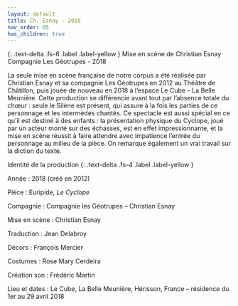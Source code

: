 ```yaml
---
layout: default
title: Ch. Esnay - 2018
nav_order: 05
has_children: true
---
```



{: .text-delta .fs-6 .label .label-yellow }
Mise en scène de Christian Esnay\
Compagnie Les Géotrupes - 2018


La seule mise en scène française de notre corpus a été réalisée par Christian Esnay et sa compagnie Les Géotrupes en 2012 au Théâtre de Châtillon, puis jouée de nouveau en 2018 à l’espace Le Cube – La Belle Meunière.
Cette production se différencie avant tout par l’absence totale du chœur : seule le Silène est présent, qui assure à la fois les parties de ce personnage et les intermèdes chantés. Ce spectacle est aussi spécial en ce qu’il est destiné à des enfants : la présentation physique du Cyclope, joué par un acteur monté sur des échasses, est en effet impressionnante, et la mise en scène réussit à faire attendre avec impatience l’entrée du personnage au milieu de la pièce. On remarque également un vrai travail sur la diction du texte.


Identité de la production
{: .text-delta .fs-4 .label .label-yellow }



Année : 2018 (créé en 2012)

Pièce : Euripide, *Le Cyclope*

Compagnie : Compagnie les Géotrupes – Christian Esnay

Mise en scène : Christian Esnay

Traduction : Jean Delabroy

Décors : François Mercier

Costumes : Rose Mary Cerdeira

Création son : Frédéric Martin


Lieu et dates : Le Cube, La Belle Meunière, Hérisson, France – résidence du 1er au 29 avril 2018
